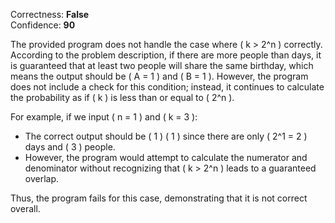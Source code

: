 Correctness: **False**  
Confidence: **90**

The provided program does not handle the case where \( k > 2^n \) correctly. According to the problem description, if there are more people than days, it is guaranteed that at least two people will share the same birthday, which means the output should be \( A = 1 \) and \( B = 1 \). However, the program does not include a check for this condition; instead, it continues to calculate the probability as if \( k \) is less than or equal to \( 2^n \).

For example, if we input \( n = 1 \) and \( k = 3 \):
- The correct output should be \( 1 \) \( 1 \) since there are only \( 2^1 = 2 \) days and \( 3 \) people.
- However, the program would attempt to calculate the numerator and denominator without recognizing that \( k > 2^n \) leads to a guaranteed overlap.

Thus, the program fails for this case, demonstrating that it is not correct overall.
